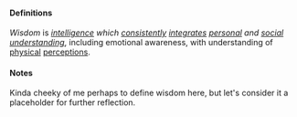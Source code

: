 #### Definitions

*Wisdom* is *[intelligence](https://github.com/gcassel/Modular-Organizing-Terminology/tree/master/terms/intelligence.md) which [consistently](https://github.com/gcassel/Modular-Organizing-Terminology/tree/master/terms/consistent.md) [integrates](https://github.com/gcassel/Modular-Organizing-Terminology/tree/master/terms/integrate.md) [personal](https://github.com/gcassel/Modular-Organizing-Terminology/tree/master/terms/personal.md) and [social](https://github.com/gcassel/Modular-Organizing-Terminology/tree/master/terms/social.md) [understanding](https://github.com/gcassel/Modular-Organizing-Terminology/tree/master/terms/understand.md)*, including emotional awareness, with understanding of [physical](https://github.com/gcassel/Modular-Organizing-Terminology/tree/master/terms/physical.md) [perceptions](https://github.com/gcassel/Modular-Organizing-Terminology/blob/master/terms/perception.md).

#### Notes

Kinda cheeky of me perhaps to define wisdom here, but let's consider it a placeholder for further reflection.
